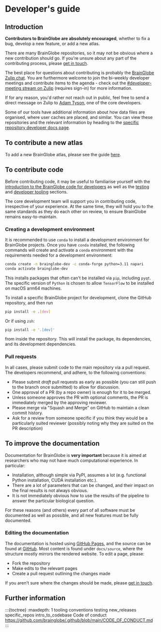 # Developer's guide

## Introduction

**Contributors to BrainGlobe are absolutely encouraged**, whether to fix a bug, develop a new feature, or add a new atlas.

There are many BrainGlobe repositories, so it may not be obvious where a new contribution should go.
If you're unsure about any part of the contributing process, please [get in touch](../../contact.md). 

The best place for questions about contributing is probably
the [BrainGlobe Zulip chat](https://brainglobe.zulipchat.com/). You are furthermore welcome to join the bi-weekly developer meetings and contribute items to the agenda - check out the [#developer-meeting stream on Zulip](https://brainglobe.zulipchat.com/#narrow/stream/414089-developer-meeting) (requires sign-in) for more information.

If for any reason, you'd rather not reach out in public, feel free to send a direct message on Zulip 
to [Adam Tyson](https://github.com/adamltyson), one of the core developers.

Some of our tools have additional information about how data files are organised, where user caches are placed, and similar.
You can view these repositories and the relevant information by heading to the [specific repository developer docs page](./specific_repos.md).

## To contribute a new atlas

To add a new BrainGlobe atlas, please see the guide [here](/documentation/bg-atlasapi/adding-a-new-atlas).

## To contribute code

Before contributing code, it may be useful to familiarise yourself with the [introduction to the BrainGlobe code for developers](./intro_to_codebase.md) as well as the [testing](./testing.md) and [developer tooling](./tooling.md) sections. 

The core development team will support you in contributing code, irrespective of your experience. At the same time, they will hold you to the same standards as they do each other on review, to ensure BrainGlobe remains easy-to-maintain. 


### Creating a development environment

It is recommended to use `conda` to install a development environment for
BrainGlobe projects. Once you have `conda` installed, the following commands
will create and activate a `conda` environment with the requirements needed
for a development environment:

```sh
conda create -n brainglobe-dev -c conda-forge python=3.11 napari
conda activate brainglobe-dev
```

This installs packages that often can't be installed via `pip`, including
`pyqt`. The specific version of `Python` is chosen to allow `TensorFlow` to be
installed on macOS arm64 machines.

To install a specific BrainGlobe project for development, clone the
GitHub repository, and then run

```sh
pip install -e .[dev]
```

Or if using `zsh`:

```sh
pip install -e '.[dev]'
```

from inside the repository. This will install the package, its dependencies,
and its development dependencies.

### Pull requests

In all cases, please submit code to the main repository via a pull request. The developers recommend, and adhere,
to the following conventions:

- Please submit _draft_ pull requests as early as possible (you can still push to the branch once submitted) to
  allow for discussion.
- One approval of a PR (by a repo owner) is enough for it to be merged.
- Unless someone approves the PR with optional comments, the PR is immediately merged by the approving reviewer.
- Please merge via "Squash and Merge" on GitHub to maintain a clean commit history.
- Ask for a review from someone specific if you think they would be a particularly suited reviewer (possibly noting
  why they are suited on the PR description)

## To improve the documentation

Documentation for BrainGlobe is **very important** because it is aimed at researchers who may not have much
computational experience. In particular:

- Installation, although simple via PyPI, assumes a lot (e.g. functional Python installation, CUDA installation etc.).
- There are a lot of parameters that can be changed, and their impact on the final results is not always obvious.
- It is not immediately obvious how to use the results of the pipeline to answer the particular biological question.

For these reasons (and others) every part of all software must be documented as well as possible,
and all new features must be fully documented.

### Editing the documentation

The documentation is hosted using [GitHub Pages](https://pages.github.com/), and the source can be found at
[GitHub](https://github.com/brainglobe/brainglobe.github.io). Most content is found under `docs/source`, where the
structure mostly mirrors the rendered website. To edit a page, please:

- Fork the repository
- Make edits to the relevant pages
- Create a pull request outlining the changes made

If you aren't sure where the changes should be made, please
[get in touch](https://brainglobe.info/contact.html#contributing).

## Further information

:::{toctree}
:maxdepth: 1
tooling
conventions
testing
new_releases
specific_repos
intro_to_codebase
Code of conduct <https://github.com/brainglobe/.github/blob/main/CODE_OF_CONDUCT.md>
:::
